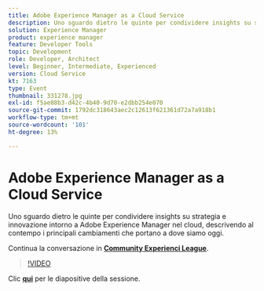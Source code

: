 ```yaml
---
title: Adobe Experience Manager as a Cloud Service
description: Uno sguardo dietro le quinte per condividere insights su strategia e innovazione intorno a Adobe Experience Manager nel cloud, descrivendo al contempo i principali cambiamenti che portano a dove siamo oggi. Questa sessione è stata distribuita come parte dell’evento Contenuto Adobe Developers Live.
solution: Experience Manager
product: experience manager
feature: Developer Tools
topic: Development
role: Developer, Architect
level: Beginner, Intermediate, Experienced
version: Cloud Service
kt: 7163
type: Event
thumbnail: 331278.jpg
exl-id: f5ae88b3-d42c-4b40-9d70-e2dbb254e070
source-git-commit: 1792dc318643aec2c12613f621361d72a7a918b1
workflow-type: tm+mt
source-wordcount: '101'
ht-degree: 13%

---
```


# Adobe Experience Manager as a Cloud Service

Uno sguardo dietro le quinte per condividere insights su strategia e innovazione intorno a Adobe Experience Manager nel cloud, descrivendo al contempo i principali cambiamenti che portano a dove siamo oggi.

Continua la conversazione in **[Community Experienci League](https://adobe.ly/36Yd3v6)**.

>[!VIDEO](https://video.tv.adobe.com/v/331278/?quality=12&learn=on&hidetitle=true)

Clic **[qui](/help/adobe-developers-live/assets/experience-manager-as-cloud-service.pdf)** per le diapositive della sessione.
